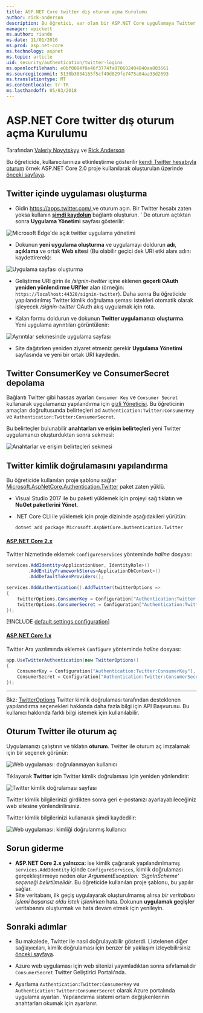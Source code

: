 ```yaml
---
title: ASP.NET Core twitter dış oturum açma Kurulumu
author: rick-anderson
description: Bu öğretici, var olan bir ASP.NET Core uygulamaya Twitter hesabı kullanıcı kimlik doğrulaması tümleştirmesini gösterir.
manager: wpickett
ms.author: riande
ms.date: 11/01/2016
ms.prod: asp.net-core
ms.technology: aspnet
ms.topic: article
uid: security/authentication/twitter-logins
ms.openlocfilehash: e0bf0084f8e46f3774fa070602404840aa803661
ms.sourcegitcommit: 5130b3034165f5cf49d829fe7475a84aa33d2693
ms.translationtype: MT
ms.contentlocale: tr-TR
ms.lasthandoff: 05/03/2018
---
```

# <a name="twitter-external-login-setup-with-aspnet-core"></a>ASP.NET Core twitter dış oturum açma Kurulumu

Tarafından [Valeriy Novytskyy](https://github.com/01binary) ve [Rick Anderson](https://twitter.com/RickAndMSFT)

Bu öğreticide, kullanıcılarınıza etkinleştirme gösterilir [kendi Twitter hesabıyla oturum](https://dev.twitter.com/web/sign-in/desktop-browser) örnek ASP.NET Core 2.0 proje kullanılarak oluşturulan üzerinde [önceki sayfaya](xref:security/authentication/social/index).

## <a name="create-the-app-in-twitter"></a>Twitter içinde uygulaması oluşturma

* Gidin [ https://apps.twitter.com/ ](https://apps.twitter.com/) ve oturum açın. Bir Twitter hesabı zaten yoksa kullanın **[şimdi kaydolun](https://twitter.com/signup)** bağlantı oluşturun. ' De oturum açtıktan sonra **Uygulama Yönetimi** sayfası gösterilir:

![Microsoft Edge'de açık twitter uygulama yönetimi](index/_static/TwitterAppManage.png)

* Dokunun **yeni uygulama oluşturma** ve uygulamayı doldurun **adı**, **açıklama** ve ortak **Web sitesi** (Bu olabilir geçici dek URI etki alanı adını kaydettirerek):

![Uygulama sayfası oluşturma](index/_static/TwitterCreate.png)

* Geliştirme URI girin ile */signin-twitter* içine eklenen **geçerli OAuth yeniden yönlendirme URI'ler** alan (örneğin: `https://localhost:44320/signin-twitter`). Daha sonra Bu öğreticide yapılandırılmış Twitter kimlik doğrulama şeması istekleri otomatik olarak işleyecek */signin-twitter* OAuth akış uygulamak için rota.

* Kalan formu doldurun ve dokunun **Twitter uygulamanızı oluşturma**. Yeni uygulama ayrıntıları görüntülenir:

![Ayrıntılar sekmesinde uygulama sayfası](index/_static/TwitterAppDetails.png)

* Site dağıtırken yeniden ziyaret etmeniz gerekir **Uygulama Yönetimi** sayfasında ve yeni bir ortak URI kaydedin.

## <a name="storing-twitter-consumerkey-and-consumersecret"></a>Twitter ConsumerKey ve ConsumerSecret depolama

Bağlantı Twitter gibi hassas ayarları `Consumer Key` ve `Consumer Secret` kullanarak uygulamanızı yapılandırma için [gizli Yöneticisi](xref:security/app-secrets). Bu öğreticinin amaçları doğrultusunda belirteçleri ad `Authentication:Twitter:ConsumerKey` ve `Authentication:Twitter:ConsumerSecret`.

Bu belirteçler bulunabilir **anahtarları ve erişim belirteçleri** yeni Twitter uygulamanızı oluşturduktan sonra sekmesi:

![Anahtarlar ve erişim belirteçleri sekmesi](index/_static/TwitterKeys.png)

## <a name="configure-twitter-authentication"></a>Twitter kimlik doğrulamasını yapılandırma

Bu öğreticide kullanılan proje şablonu sağlar [Microsoft.AspNetCore.Authentication.Twitter](https://www.nuget.org/packages/Microsoft.AspNetCore.Authentication.Twitter) paket zaten yüklü.

* Visual Studio 2017 ile bu paketi yüklemek için projeyi sağ tıklatın ve **NuGet paketlerini Yönet**.
* .NET Core CLI ile yüklemek için proje dizininde aşağıdakileri yürütün:

   `dotnet add package Microsoft.AspNetCore.Authentication.Twitter`

#### <a name="aspnet-core-2xtabaspnetcore2x"></a>[ASP.NET Core 2.x](#tab/aspnetcore2x/)
Twitter hizmetinde eklemek `ConfigureServices` yönteminde *haline* dosyası:

```csharp
services.AddIdentity<ApplicationUser, IdentityRole>()
        .AddEntityFrameworkStores<ApplicationDbContext>()
        .AddDefaultTokenProviders();

services.AddAuthentication().AddTwitter(twitterOptions =>
{
    twitterOptions.ConsumerKey = Configuration["Authentication:Twitter:ConsumerKey"];
    twitterOptions.ConsumerSecret = Configuration["Authentication:Twitter:ConsumerSecret"];
});
```

[!INCLUDE [default settings configuration](includes/default-settings.md)]

#### <a name="aspnet-core-1xtabaspnetcore1x"></a>[ASP.NET Core 1.x](#tab/aspnetcore1x/)
Twitter Ara yazılımında eklemek `Configure` yönteminde *haline* dosyası:

```csharp
app.UseTwitterAuthentication(new TwitterOptions()
{
    ConsumerKey = Configuration["Authentication:Twitter:ConsumerKey"],
    ConsumerSecret = Configuration["Authentication:Twitter:ConsumerSecret"]
});
```

* * *
Bkz: [TwitterOptions](/dotnet/api/microsoft.aspnetcore.builder.twitteroptions) Twitter kimlik doğrulaması tarafından desteklenen yapılandırma seçenekleri hakkında daha fazla bilgi için API Başvurusu. Bu kullanıcı hakkında farklı bilgi istemek için kullanılabilir.

## <a name="sign-in-with-twitter"></a>Oturum Twitter ile oturum aç

Uygulamanızı çalıştırın ve tıklatın **oturum**. Twitter ile oturum aç imzalamak için bir seçenek görünür:

![Web uygulaması: doğrulanmayan kullanıcı](index/_static/DoneTwitter.png)

Tıklayarak **Twitter** için Twitter kimlik doğrulaması için yeniden yönlendirir:

![Twitter kimlik doğrulaması sayfası](index/_static/TwitterLogin.png)

Twitter kimlik bilgilerinizi girdikten sonra geri e-postanızı ayarlayabileceğiniz web sitesine yönlendirilirsiniz.

Twitter kimlik bilgilerinizi kullanarak şimdi kaydedilir:

![Web uygulaması: kimliği doğrulanmış kullanıcı](index/_static/Done.png)

## <a name="troubleshooting"></a>Sorun giderme

* **ASP.NET Core 2.x yalnızca:** ise kimlik çağırarak yapılandırılmamış `services.AddIdentity` içinde `ConfigureServices`, kimlik doğrulaması gerçekleştirmeye neden olur *ArgumentException: 'SignInScheme' seçeneği belirtilmelidir*. Bu öğreticide kullanılan proje şablonu, bu yapılır sağlar.
* Site veritabanı, ilk geçiş uygulayarak oluşturulmamış alırsa *bir veritabanı işlemi başarısız oldu istek işlenirken* hata. Dokunun **uygulamak geçişler** veritabanını oluşturmak ve hata devam etmek için yenileyin.

## <a name="next-steps"></a>Sonraki adımlar

* Bu makalede, Twitter ile nasıl doğrulayabilir gösterdi. Listelenen diğer sağlayıcıları, kimlik doğrulaması için benzer bir yaklaşım izleyebilirsiniz [önceki sayfaya](xref:security/authentication/social/index).

* Azure web uygulaması için web sitenizi yayımladıktan sonra sıfırlamalıdır `ConsumerSecret` Twitter Geliştirici Portalı'nda.

* Ayarlama `Authentication:Twitter:ConsumerKey` ve `Authentication:Twitter:ConsumerSecret` olarak Azure portalında uygulama ayarları. Yapılandırma sistemi ortam değişkenlerinin anahtarları okumak için ayarlanır.

